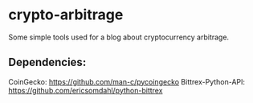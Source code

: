 # crypto-arbitrage

Some simple tools used for a blog about cryptocurrency arbitrage.

## Dependencies:

CoinGecko: https://github.com/man-c/pycoingecko
Bittrex-Python-API: https://github.com/ericsomdahl/python-bittrex
